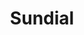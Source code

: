 ---
layout: landing
title: Sundial
excerpt: >
  Sundial is a self-hosted, open-source cron job monitoring and management system that can be operated across one or multiple nodes.

article_header:
  actions:
    - text: Case Study
      url: /case-study
      type: outline-theme-dark
    - text: Tech Talk
      type: outline-theme-dark
  theme: dark
  background_image:
    src: /assets/images/true_sunset.png
data:
  sections:
    - title: Sundial does this!
      excerpt: It's really great
      theme: dark
    - title: Sundial does that!
      excerpt: It does it well
      theme: dark
    - title: Team
      excerpt: Meet the team of devs who worked on this project!
      theme: dark
---
